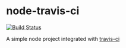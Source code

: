 # node-travis-ci

[![Build Status](https://travis-ci.org/iwilliam317/node-travis-ci.svg?branch=master)](https://travis-ci.org/iwilliam317/node-travis-ci)

A simple node project integrated with [travis-ci](https://travis-ci.org/)
